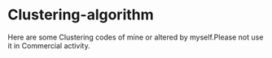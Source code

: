 # Clustering-algorithm
Here are some Clustering codes of mine or altered by myself.Please not use it in Commercial activity.
